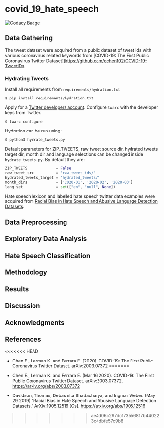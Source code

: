 # covid_19_hate_speech

[![Codacy Badge](https://api.codacy.com/project/badge/Grade/77782d14ee04460e83c9e5b8f5708ffc)](https://www.codacy.com/manual/samhunsadamant/covid_19_hate_speech?utm_source=github.com&utm_medium=referral&utm_content=SamSamhuns/covid_19_hate_speech&utm_campaign=Badge_Grade)

## Data Gathering

The tweet dataset were acquired from a public dataset of tweet ids with various coronavirus related keywords from [COVID-19: The First Public Coronavirus Twitter Dataset]\(<https://github.com/echen102/COVID-19-TweetIDs>.

### Hydrating Tweets

Install all requirements from `requirements/hydration.txt`

`$ pip install requirements/hydration.txt`

Apply for a [Twitter developers account](https://developer.twitter.com/en/apply-for-access). Configure `twarc` with the developer keys from Twitter.

`$ twarc configure`

Hydration can be run using:

`$ python3 hydrate_tweets.py`

Default parameters for ZIP_TWEETS, raw tweet source dir, hydrated tweets target dir, month dir and language selections can be changed inside `hydrate_tweets.py`. By default they are:

```python
ZIP_TWEETS             = False
raw_tweet_src          = 'raw_tweet_ids/'
hydrated_tweets_target = 'hydrated_tweets/'
month_dirs             = ['2020-01', '2020-02', '2020-03']
lang_set               = set(["en", "null", None])
```

Hate speech lexicon and labelled hate speech twitter data examples were acquired from [Racial Bias in Hate Speech and Abusive Language Detection Datasets](https://github.com/t-davidson/hate-speech-and-offensive-language).

## Data Preprocessing

## Exploratory Data Analysis

## Hate Speech Classification

## Methodology

## Results

## Discussion

## Acknowledgments

## References

<<<<<<< HEAD
-   Chen E., Lerman K. and Ferrara E. (2020). COVID-19: The First Public Coronavirus Twitter Dataset. arXiv:2003.07372
=======
-    Chen E., Lerman K. and Ferrara E. (Mar 16 2020). COVID-19: The First Public Coronavirus Twitter Dataset. arXiv:2003.07372. <https://arxiv.org/abs/2003.07372>

-    Davidson, Thomas, Debasmita Bhattacharya, and Ingmar Weber. (May 29 2019) “Racial Bias in Hate Speech and Abusive Language Detection Datasets.” ArXiv:1905.12516 [Cs]. <https://arxiv.org/abs/1905.12516>
>>>>>>> ae4d06c297dc173556817b440223c4dbfe57c9b8
